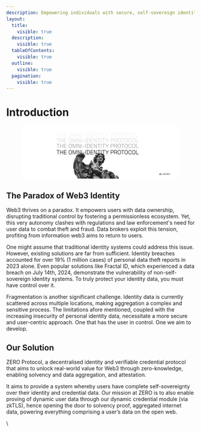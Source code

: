 ```yaml
---
description: Empowering individuals with secure, self-sovereign identities
layout:
  title:
    visible: true
  description:
    visible: true
  tableOfContents:
    visible: true
  outline:
    visible: true
  pagination:
    visible: true
---
```


# Introduction

<figure><img src=".gitbook/assets/zeroheronegative.jpg" alt=""><figcaption></figcaption></figure>

## The Paradox of Web3 Identity

Web3 thrives on a paradox. It empowers users with data ownership, disrupting traditional control by fostering a permissionless ecosystem. Yet, this very autonomy clashes with regulations and law enforcement's need for user data to combat theft and fraud. Data brokers exploit this tension, profiting from information web3 aims to return to users.

One might assume that traditional identity systems could address this issue. However, existing solutions are far from sufficient. Identity breaches accounted for over 19% (1 million cases) of personal data theft reports in 2023 alone. Even popular solutions like Fractal ID, which experienced a data breach on July 14th, 2024, demonstrate the vulnerability of non-self-sovereign identity systems. To truly protect your identity data, you must have control over it.

Fragmentation is another significant challenge. Identity data is currently scattered across multiple locations, making aggregation a complex and sensitive process. The limitations afore mentioned, coupled with the increasing insecurity of personal identity data, necessitate a more secure and user-centric approach. One that has the user in control. One we aim to develop.

## Our Solution

ZERO Protocol, a decentralised identity and verifiable credential protocol that aims to unlock real-world value for Web3 through zero-knowledge, enabling solvency and data aggregation, and attestation.

It aims to provide a system whereby users have complete self-sovereignty over their identity and credential data. Our mission at ZERO is to also enable proving of dynamic user data through our dynamic credential module (via zkTLS), hence opening the door to solvency proof, aggregated internet data, powering everything comprising a user’s data on the open web.

\
